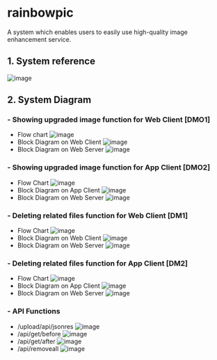 # rainbowpic
A system which enables users to easily use high-quality image enhancement service.

## 1. System reference

![image](https://user-images.githubusercontent.com/32252093/103224669-76e54f80-496b-11eb-8154-caf70cbc024d.png)

## 2. System Diagram

### - Showing upgraded image function for Web Client [DMO1]
- Flow chart
![image](https://user-images.githubusercontent.com/32252093/103260733-18a78380-49e2-11eb-9d16-173db09dba30.png)
- Block Diagram on Web Client
![image](https://user-images.githubusercontent.com/32252093/103260740-1fce9180-49e2-11eb-9b09-310033cb1add.png)
- Block Diagram on Web Server
![image](https://user-images.githubusercontent.com/32252093/103260747-2826cc80-49e2-11eb-8ea9-40338201e2f7.png)

### - Showing upgraded image function for App Client [DMO2]
- Flow Chart
![image](https://user-images.githubusercontent.com/32252093/103260756-35dc5200-49e2-11eb-950a-9dbb57623b48.png)
- Block Diagram on App Client
![image](https://user-images.githubusercontent.com/32252093/103260765-3e348d00-49e2-11eb-89bb-652392aac6f5.png)
- Block Diagram on Web Server
![image](https://user-images.githubusercontent.com/32252093/103260793-53a9b700-49e2-11eb-8767-87bd9b11839c.png)

### - Deleting related files function for Web Client [DM1]
- Flow Chart
![image](https://user-images.githubusercontent.com/32252093/103260802-5ad0c500-49e2-11eb-84be-73a8a1b10eea.png)
- Block Diagram on Web Client
![image](https://user-images.githubusercontent.com/32252093/103260810-63c19680-49e2-11eb-83a1-f80d178adf75.png)
- Block Diagram on Web Server
![image](https://user-images.githubusercontent.com/32252093/103260817-69b77780-49e2-11eb-9618-6a5cdbf6e095.png)

### - Deleting related files function for App Client [DM2]
- Flow Chart
![image](https://user-images.githubusercontent.com/32252093/103260830-720fb280-49e2-11eb-9453-5dd31762c41e.png)
- Block Diagram on App Client
![image](https://user-images.githubusercontent.com/32252093/103260835-76d46680-49e2-11eb-9578-a5b1ec62faa4.png)
- Block Diagram on Web Server
![image](https://user-images.githubusercontent.com/32252093/103260841-7c31b100-49e2-11eb-88e8-389896e78582.png)

### - API Functions
- /upload/api/jsonres
![image](https://user-images.githubusercontent.com/32252093/103260848-82c02880-49e2-11eb-8e12-59762dcb8576.png)
- /api/get/before
![image](https://user-images.githubusercontent.com/32252093/103260858-8b186380-49e2-11eb-9402-b5051d837157.png)
- /api/get/after
![image](https://user-images.githubusercontent.com/32252093/103260866-91a6db00-49e2-11eb-9a03-99218365c8a6.png)
- /api/removeall
![image](https://user-images.githubusercontent.com/32252093/103260872-99667f80-49e2-11eb-849a-b7b30ab2d82b.png)
